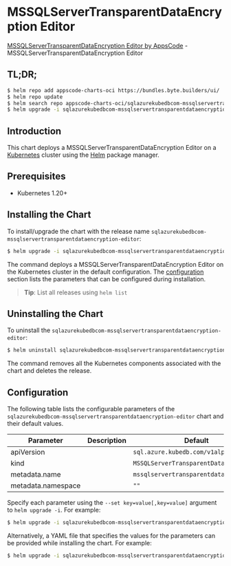 # MSSQLServerTransparentDataEncryption Editor

[MSSQLServerTransparentDataEncryption Editor by AppsCode](https://byte.builders) - MSSQLServerTransparentDataEncryption Editor

## TL;DR;

```bash
$ helm repo add appscode-charts-oci https://bundles.byte.builders/ui/
$ helm repo update
$ helm search repo appscode-charts-oci/sqlazurekubedbcom-mssqlservertransparentdataencryption-editor --version=v0.4.20
$ helm upgrade -i sqlazurekubedbcom-mssqlservertransparentdataencryption-editor appscode-charts-oci/sqlazurekubedbcom-mssqlservertransparentdataencryption-editor -n default --create-namespace --version=v0.4.20
```

## Introduction

This chart deploys a MSSQLServerTransparentDataEncryption Editor on a [Kubernetes](http://kubernetes.io) cluster using the [Helm](https://helm.sh) package manager.

## Prerequisites

- Kubernetes 1.20+

## Installing the Chart

To install/upgrade the chart with the release name `sqlazurekubedbcom-mssqlservertransparentdataencryption-editor`:

```bash
$ helm upgrade -i sqlazurekubedbcom-mssqlservertransparentdataencryption-editor appscode-charts-oci/sqlazurekubedbcom-mssqlservertransparentdataencryption-editor -n default --create-namespace --version=v0.4.20
```

The command deploys a MSSQLServerTransparentDataEncryption Editor on the Kubernetes cluster in the default configuration. The [configuration](#configuration) section lists the parameters that can be configured during installation.

> **Tip**: List all releases using `helm list`

## Uninstalling the Chart

To uninstall the `sqlazurekubedbcom-mssqlservertransparentdataencryption-editor`:

```bash
$ helm uninstall sqlazurekubedbcom-mssqlservertransparentdataencryption-editor -n default
```

The command removes all the Kubernetes components associated with the chart and deletes the release.

## Configuration

The following table lists the configurable parameters of the `sqlazurekubedbcom-mssqlservertransparentdataencryption-editor` chart and their default values.

|     Parameter      | Description |                      Default                      |
|--------------------|-------------|---------------------------------------------------|
| apiVersion         |             | <code>sql.azure.kubedb.com/v1alpha1</code>        |
| kind               |             | <code>MSSQLServerTransparentDataEncryption</code> |
| metadata.name      |             | <code>mssqlservertransparentdataencryption</code> |
| metadata.namespace |             | <code>""</code>                                   |


Specify each parameter using the `--set key=value[,key=value]` argument to `helm upgrade -i`. For example:

```bash
$ helm upgrade -i sqlazurekubedbcom-mssqlservertransparentdataencryption-editor appscode-charts-oci/sqlazurekubedbcom-mssqlservertransparentdataencryption-editor -n default --create-namespace --version=v0.4.20 --set apiVersion=sql.azure.kubedb.com/v1alpha1
```

Alternatively, a YAML file that specifies the values for the parameters can be provided while
installing the chart. For example:

```bash
$ helm upgrade -i sqlazurekubedbcom-mssqlservertransparentdataencryption-editor appscode-charts-oci/sqlazurekubedbcom-mssqlservertransparentdataencryption-editor -n default --create-namespace --version=v0.4.20 --values values.yaml
```
